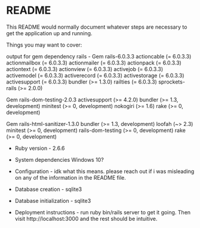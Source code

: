 # README

This README would normally document whatever steps are necessary to get the
application up and running.

Things you may want to cover:

output for gem dependency rails -
Gem rails-6.0.3.3
  actioncable (= 6.0.3.3)
  actionmailbox (= 6.0.3.3)
  actionmailer (= 6.0.3.3)
  actionpack (= 6.0.3.3)
  actiontext (= 6.0.3.3)
  actionview (= 6.0.3.3)
  activejob (= 6.0.3.3)
  activemodel (= 6.0.3.3)
  activerecord (= 6.0.3.3)
  activestorage (= 6.0.3.3)
  activesupport (= 6.0.3.3)
  bundler (>= 1.3.0)
  railties (= 6.0.3.3)
  sprockets-rails (>= 2.0.0)

Gem rails-dom-testing-2.0.3
  activesupport (>= 4.2.0)
  bundler (>= 1.3, development)
  minitest (>= 0, development)
  nokogiri (>= 1.6)
  rake (>= 0, development)

Gem rails-html-sanitizer-1.3.0
  bundler (>= 1.3, development)
  loofah (~> 2.3)
  minitest (>= 0, development)
  rails-dom-testing (>= 0, development)
  rake (>= 0, development)
  
  
  
* Ruby version - 2.6.6

* System dependencies Windows 10?

* Configuration - idk what this means. please reach out if i was misleading on any of the information in the README file.

* Database creation - sqlite3

* Database initialization - sqlite3 

* Deployment instructions - run ruby bin/rails server to get it going. Then visit http://localhost:3000 and the rest should be intuitive.
